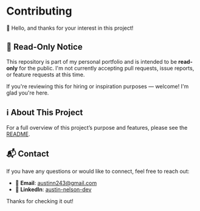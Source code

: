 # Contributing

👋 Hello, and thanks for your interest in this project!

## 🚧 Read-Only Notice

This repository is part of my personal portfolio and is intended to be **read-only** for the public. I'm not currently accepting pull requests, issue reports, or feature requests at this time.

If you're reviewing this for hiring or inspiration purposes — welcome! I'm glad you're here.

## ℹ️ About This Project

For a full overview of this project’s purpose and features, please see the [README](./README.md).

## 📬 Contact

If you have any questions or would like to connect, feel free to reach out:

- 📧 **Email**: [austinn243@gmail.com](mailto:austinn243@gmail.com)
- 🔗 **LinkedIn**: [austin-nelson-dev](https://www.linkedin.com/in/austin-nelson-dev)

Thanks for checking it out!
